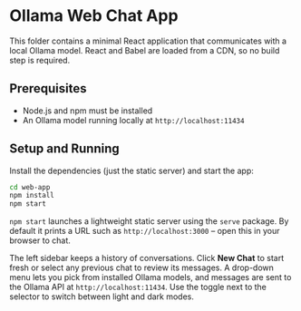 # Ollama Web Chat App

This folder contains a minimal React application that communicates with a local Ollama model. React and Babel are loaded from a CDN, so no build step is required.

## Prerequisites
- Node.js and npm must be installed
- An Ollama model running locally at `http://localhost:11434`

## Setup and Running
Install the dependencies (just the static server) and start the app:

```bash
cd web-app
npm install
npm start
```

`npm start` launches a lightweight static server using the `serve` package. By default it prints a URL such as `http://localhost:3000` – open this in your browser to chat.

The left sidebar keeps a history of conversations. Click **New Chat** to start fresh or select any previous chat to review its messages. A drop-down menu lets you pick from installed Ollama models, and messages are sent to the Ollama API at `http://localhost:11434`. Use the toggle next to the selector to switch between light and dark modes.
